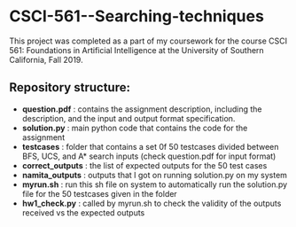 # CSCI-561--Searching-techniques
This project was completed as a part of my coursework for the course CSCI 561: Foundations in Artificial Intelligence at the University of Southern California, Fall 2019.

## Repository structure:

* **question.pdf** : contains the assignment description, including the description, and the input and output format specification.
* **solution.py** : main python code that contains the code for the assignment
* **testcases** : folder that contains a set 0f 50 testcases divided between BFS, UCS, and A* search inputs (check question.pdf for input format)
* **correct_outputs** : the list of expected outputs for the 50 test cases
* **namita_outputs** : outputs that I got on running solution.py on my system
* **myrun.sh** : run this sh file on system to automatically run the solution.py file for the 50 testcases given in the folder 
* **hw1_check.py** : called by myrun.sh to check the validity of the outputs received vs the expected outputs

